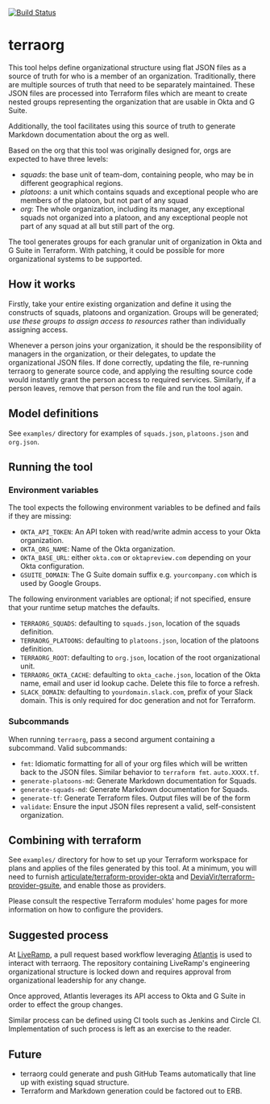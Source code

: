 [![Build Status](https://travis-ci.com/joshk0/terraorg.svg?token=KqPPGKhNmsFv3uhyxvvf&branch=master)](https://travis-ci.com/joshk0/terraorg)

# terraorg

This tool helps define organizational structure using flat JSON files as a
source of truth for who is a member of an organization. Traditionally, there
are multiple sources of truth that need to be separately maintained. These JSON
files are processed into Terraform files which are meant to create nested
groups representing the organization that are usable in Okta and G Suite.

Additionally, the tool facilitates using this source of truth to generate
Markdown documentation about the org as well.

Based on the org that this tool was originally designed for, orgs are expected
to have three levels:

* *squads*: the base unit of team-dom, containing people, who may be in
  different geographical regions.
* *platoons*: a unit which contains squads and exceptional people who are
  members of the platoon, but not part of any squad
* *org*: The whole organization, including its manager, any exceptional squads
  not organized into a platoon, and any exceptional people not part of any
  squad at all but still part of the org.

The tool generates groups for each granular unit of organization in Okta and G
Suite in Terraform. With patching, it could be possible for more organizational
systems to be supported.

## How it works

Firstly, take your entire existing organization and define it using the
constructs of squads, platoons and organization. Groups will be generated;
*use these groups to assign access to resources* rather than individually
assigning access.

Whenever a person joins your organization, it should be the responsibility of
managers in the organization, or their delegates, to update the organizational
JSON files. If done correctly, updating the file, re-running terraorg to
generate source code, and applying the resulting source code would instantly
grant the person access to required services. Similarly, if a person leaves,
remove that person from the file and run the tool again.

## Model definitions

See `examples/` directory for examples of `squads.json`, `platoons.json` and
`org.json`.

## Running the tool

### Environment variables

The tool expects the following environment variables to be defined and fails if
they are missing:

* `OKTA_API_TOKEN`: An API token with read/write admin access to your Okta
  organization.
* `OKTA_ORG_NAME`: Name of the Okta organization.
* `OKTA_BASE_URL`: either `okta.com` or `oktapreview.com` depending on your
  Okta configuration.
* `GSUITE_DOMAIN`: The G Suite domain suffix e.g. `yourcompany.com` which
  is used by Google Groups.

The following environment variables are optional; if not specified, ensure
that your runtime setup matches the defaults.

* `TERRAORG_SQUADS`: defaulting to `squads.json`, location of the squads
  definition.
* `TERRAORG_PLATOONS`: defaulting to `platoons.json`, location of the platoons
  definition.
* `TERRAORG_ROOT`: defaulting to `org.json`, location of the root
  organizational unit.
* `TERRAORG_OKTA_CACHE`: defaulting to `okta_cache.json`, location of the Okta
  name, email and user id lookup cache. Delete this file to force a refresh.
* `SLACK_DOMAIN`: defaulting to `yourdomain.slack.com`, prefix of your Slack
  domain. This is only required for doc generation and not for Terraform.

### Subcommands

When running `terraorg`, pass a second argument containing a subcommand.
Valid subcommands:

* `fmt`: Idiomatic formatting for all of your org files which will be
  written back to the JSON files. Similar behavior to `terraform fmt`.
  `auto.XXXX.tf`.
* `generate-platoons-md`: Generate Markdown documentation for Squads.
* `generate-squads-md`: Generate Markdown documentation for Squads.
* `generate-tf`: Generate Terraform files. Output files will be of the form
* `validate`: Ensure the input JSON files represent a valid, self-consistent
  organization.

## Combining with terraform

See `examples/` directory for how to set up your Terraform workspace for plans
and applies of the files generated by this tool. At a minimum, you will need to
furnish [articulate/terraform-provider-okta] and
[DeviaVir/terraform-provider-gsuite], and enable those as providers.

Please consult the respective Terraform modules' home pages for more
information on how to configure the providers.

[articulate/terraform-provider-okta]: https://github.com/articulate/terraform-provider-okta
[DeviaVir/terraform-provider-gsuite]: https://github.com/DeviaVir/terraform-provider-gsuite

## Suggested process

At [LiveRamp], a pull request based workflow leveraging [Atlantis] is used to
interact with terraorg. The repository containing LiveRamp's engineering
organizational structure is locked down and requires approval from
organizational leadership for any change.

Once approved, Atlantis leverages its API access to Okta and G Suite in order
to effect the group changes.

Similar process can be defined using CI tools such as Jenkins and Circle CI.
Implementation of such process is left as an exercise to the reader.

[LiveRamp]: https://github.com/LiveRamp/
[Atlantis]: https://www.runatlantis.io/

## Future

* terraorg could generate and push GitHub Teams automatically that line up
  with existing squad structure.
* Terraform and Markdown generation could be factored out to ERB.
